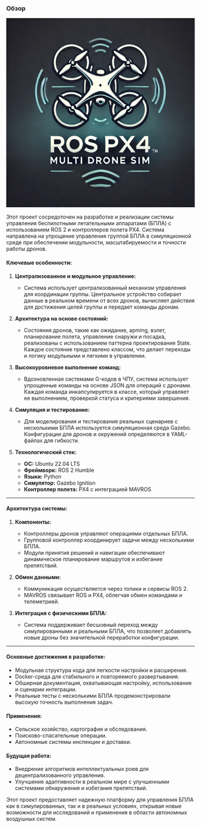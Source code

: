 ### Обзор

<img src="../../media/logo.webp" alt="Project Logo" width="600"/> 

Этот проект сосредоточен на разработке и реализации системы управления беспилотными летательными аппаратами (БПЛА) с использованием ROS 2 и контроллеров полета PX4. Система направлена на упрощение управления группой БПЛА в симуляционной среде при обеспечении модульности, масштабируемости и точности работы дронов.

#### Ключевые особенности:
1. **Централизованное и модульное управление:**
   - Система использует централизованный механизм управления для координации группы. Центральное устройство собирает данные в реальном времени от всех дронов, вычисляет действия для достижения целей группы и передает команды дронам.

2. **Архитектура на основе состояний:**
   - Состояния дронов, такие как ожидание, арming, взлет, планирование полета, управление снаружи и посадка, реализованы с использованием паттерна проектирования State. Каждое состояние представлено классом, что делает переходы и логику модульными и легкими в управлении.

3. **Высокоуровневое выполнение команд:**
   - Вдохновленная системами G-кодов в ЧПУ, система использует упрощенные команды на основе JSON для операций с дронами. Каждая команда инкапсулируется в классе, который управляет ее выполнением, проверкой статуса и критериями завершения.

4. **Симуляция и тестирование:**
   - Для моделирования и тестирования реальных сценариев с несколькими БПЛА используется симуляционная среда Gazebo. Конфигурации для дронов и окружений определяются в YAML-файлах для гибкости.

5. **Технологический стек:**
   - **ОС:** Ubuntu 22.04 LTS
   - **Фреймворк:** ROS 2 Humble
   - **Языки:** Python
   - **Симулятор:** Gazebo Ignition
   - **Контроллер полета:** PX4 с интеграцией MAVROS

---

#### Архитектура системы:
1. **Компоненты:**
   - Контроллеры дронов управляют операциями отдельных БПЛА.
   - Групповой контроллер координирует задачи между несколькими БПЛА.
   - Модули принятия решений и навигации обеспечивают динамическое планирование маршрутов и избегание препятствий.

2. **Обмен данными:**
   - Коммуникация осуществляется через топики и сервисы ROS 2.
   - MAVROS связывает ROS и PX4, облегчая обмен командами и телеметрией.

3. **Интеграция с физическими БПЛА:**
   - Система поддерживает бесшовный переход между симулированными и реальными БПЛА, что позволяет добавлять новые дроны без значительной переработки конфигурации.

---

#### Основные достижения в разработке:
- Модульная структура кода для легкости настройки и расширения.
- Docker-среда для стабильного и повторяемого развертывания.
- Обширная документация, охватывающая настройку, использование и сценарии интеграции.
- Реальные тесты с несколькими БПЛА продемонстрировали высокую точность выполнения задач.

#### Применения:
- Сельское хозяйство, картография и обследования.
- Поисково-спасательные операции.
- Автономные системы инспекции и доставки.

#### Будущая работа:
- Внедрение алгоритмов интеллектуальных роев для децентрализованного управления.
- Улучшение адаптивности в реальном мире с улучшенными системами обнаружения и избегания препятствий.

Этот проект предоставляет надежную платформу для управления БПЛА как в симулированных, так и в реальных условиях, открывая новые возможности для исследований и применения в области автономных воздушных систем.